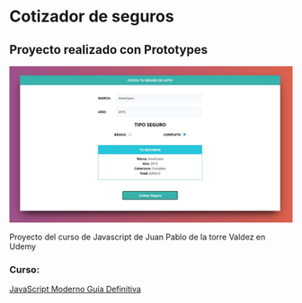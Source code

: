 # Cotizador de seguros

## Proyecto realizado con Prototypes

![Screenshot](Cap.jpg)

Proyecto del curso de Javascript de Juan Pablo de la torre Valdez en Udemy

### Curso:

[JavaScript Moderno Guía Definitiva](https://www.udemy.com/course/javascript-moderno-guia-definitiva-construye-10-proyectos/)
